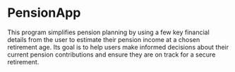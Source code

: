 # PensionApp
This program simplifies pension planning by using a few key financial details from the user to estimate their pension income at a chosen retirement age. Its goal is to help users make informed decisions about their current pension contributions and ensure they are on track for a secure retirement.
